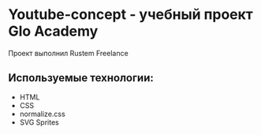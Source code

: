 # Youtube-concept - учебный проект Glo Academy
Проект выполнил Rustem Freelance

## Используемые технологии:
- HTML
- CSS
- normalize.css
- SVG Sprites
